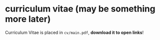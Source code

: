 # curriculum vitae (may be something more later)

Curriculum Vitae is placed in `cv/main.pdf`, **download it to open links**!
